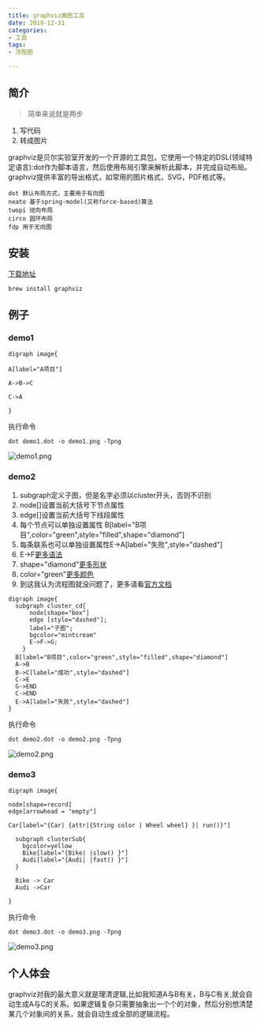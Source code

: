 ```yaml
---
title: graphviz画图工具
date: 2019-12-31
categories:
- 工具
tags:
- 流程图

---
```


## 简介

> 简单来说就是两步
 1. 写代码
 2. 转成图片
 
<!--more-->

graphviz是贝尔实验室开发的一个开源的工具包，它使用一个特定的DSL(领域特定语言):dot作为脚本语言，然后使用布局引擎来解析此脚本，并完成自动布局。graphviz提供丰富的导出格式，如常用的图片格式，SVG，PDF格式等。

```
dot 默认布局方式，主要用于有向图
neato 基于spring-model(又称force-based)算法
twopi 径向布局
circo 圆环布局
fdp 用于无向图
```





## 安装

[下载地址](http://www.graphviz.org/download/)

```
brew install graphviz

```

## 例子

### demo1
```
digraph image{

A[label="A项目"]

A->B->C

C->A

}

```
执行命令
```
dot demo1.dot -o demo1.png -Tpng
```
![demo1.png](https://jecy.xyz/web/images/demo1.png)

### demo2

1. subgraph定义子图，但是名字必须以cluster开头，否则不识别
2. node[]设置当前大括号下节点属性
3. edge[]设置当前大括号下线段属性
4. 每个节点可以单独设置属性   B[label="B项目",color="green",style="filled",shape="diamond"]
5. 每条联系也可以单独设置属性E->A[label="失败",style="dashed"]
6. E->F[更多语法](https://graphviz.gitlab.io/_pages/doc/info/lang.html)
7. shape="diamond"[更多形状](https://graphviz.gitlab.io/_pages/doc/info/shapes.html)
8. color="green"[更多颜色](https://graphviz.gitlab.io/_pages/doc/info/colors.html)
9. 到这我认为流程图就没问题了，更多请看[官方文档](http://www.graphviz.org/documentation/)
```
digraph image{
  subgraph cluster_cd{
      node[shape="box"]
      edge [style="dashed"];
      label="子图";
      bgcolor="mintcream"
      E->F->G;
    }
  B[label="B项目",color="green",style="filled",shape="diamond"]
  A->B
  B->C[label="成功",style="dashed"]
  C->E
  G->END
  C->END
  E->A[label="失败",style="dashed"]
}

```
执行命令
```
dot demo2.dot -o demo2.png -Tpng
```
![demo2.png](https://jecy.xyz/web/images/demo2.png)


### demo3

```
digraph image{

node[shape=record]
edge[arrowhead = "empty"]

Car[label="{Car| {attr|{String color | Wheel wheel} }| run()}"]

  subgraph clusterSub{
    bgcolor=yellow
    Bike[label="{Bike| |slow() }"]
    Audi[label="{Audi| |fast() }"]
  }

  Bike -> Car
  Audi ->Car

}

```
执行命令
```
dot demo3.dot -o demo3.png -Tpng
```
![demo3.png](https://jecy.xyz/web/images/demo3.png)
## 个人体会

graphviz对我的最大意义就是理清逻辑,比如我知道A与B有关，B与C有关,就会自动生成A与C的关系。如果逻辑复杂只需要抽象出一个个的对象，然后分别想清楚某几个对象间的关系，就会自动生成全部的逻辑流程。